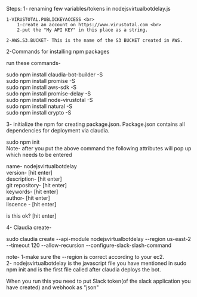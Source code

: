 Steps:
1- renaming few variables/tokens in nodejsvirtualbotdelay.js

	1-VIRUSTOTAL.PUBLICKEYACCESS <br>
		1-create an account on https://www.virustotal.com <br>
		2-put the "My API KEY" in this place as a string. 

	2-AWS.S3.BUCKET- This is the name of the S3 BUCKET created in AWS.

2-Commands for installing npm packages

run these commands- 

sudo npm install claudia-bot-builder -S <br>
sudo npm install promise -S <br>
sudo npm install aws-sdk -S <br>
sudo npm install promise-delay -S <br>
sudo npm install node-virustotal -S <br>
sudo npm install natural -S <br>
sudo npm install crypto -S <br>

3- initialize the npm for creating package.json. Package.json contains all dependencies for deployment via claudia.

sudo npm init<br>
Note- after you put the above command the following attributes will pop up which needs to be entered<br>

name- nodejsvirtualbotdelay<br>
version- [hit enter]<br>
description- [hit enter]<br>
git repository- [hit enter]<br>
keywords- [hit enter]<br>
author- [hit enter]<br>
liscence - [hit enter]<br>

is this ok? [hit enter]

4- Claudia create-

sudo claudia create --api-module nodejsvirtualbotdelay --region us-east-2 --timeout 120 --allow-recursion --configure-slack-slash-command

note- 1-make sure the --region is correct according to your ec2.<br>
2- nodejsvirtualbotdelay is the javascript file you have mentioned in sudo npm init and is the first file called after claudia deploys the bot.<br>

When you run this you need to put Slack token(of the slack application you have created) and webhook as "json"

